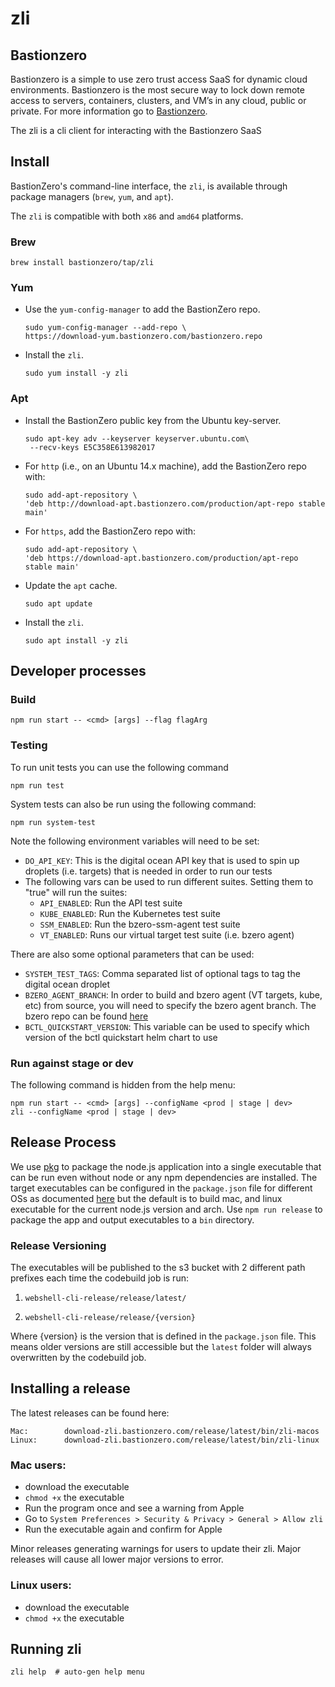 # zli

## Bastionzero

Bastionzero is a simple to use zero trust access SaaS for dynamic cloud environments. Bastionzero is the most secure way to lock down remote access to servers, containers, clusters, and VM’s in any cloud, public or private. For more information go to [Bastionzero](https://www.bastionzero.com).

The zli is a cli client for interacting with the Bastionzero SaaS

## Install

BastionZero's command-line interface, the `zli`, is available through package managers (`brew`, `yum`, and `apt`).

The `zli` is compatible with both `x86` and `amd64` platforms.
### Brew
```
brew install bastionzero/tap/zli
```

### Yum

*   Use the `yum-config-manager` to add the BastionZero repo.
    ```
    sudo yum-config-manager --add-repo \
    https://download-yum.bastionzero.com/bastionzero.repo
    ```
    
*   Install the `zli`.
    ```
    sudo yum install -y zli
    ```

### Apt
*   Install the BastionZero public key from the Ubuntu key-server.
    ```
    sudo apt-key adv --keyserver keyserver.ubuntu.com\
     --recv-keys E5C358E613982017
    ```

*   For `http` (i.e., on an Ubuntu 14.x machine), add the BastionZero repo with:
    ```
    sudo add-apt-repository \
    'deb http://download-apt.bastionzero.com/production/apt-repo stable main'
    ```

*   For `https`, add the BastionZero repo with:
    ```
    sudo add-apt-repository \
    'deb https://download-apt.bastionzero.com/production/apt-repo stable main'
    ```

*   Update the `apt` cache.
    ```
    sudo apt update
    ```

*   Install the `zli`.
    ```
    sudo apt install -y zli
    ```

## Developer processes

### Build

```
npm run start -- <cmd> [args] --flag flagArg
```

### Testing

To run unit tests you can use the following command
```
npm run test
```

System tests can also be run using the following command: 
```
npm run system-test
```

Note the following environment variables will need to be set: 
* `DO_API_KEY`: This is the digital ocean API key that is used to spin up droplets (i.e. targets) that is needed in order to run our tests
* The following vars can be used to run different suites. Setting them to "true" will run the suites: 
    * `API_ENABLED`: Run the API test suite
    * `KUBE_ENABLED`: Run the Kubernetes test suite
    * `SSM_ENABLED`: Run the bzero-ssm-agent test suite
    * `VT_ENABLED`: Runs our virtual target test suite (i.e. bzero agent)

There are also some optional parameters that can be used: 
* `SYSTEM_TEST_TAGS`: Comma separated list of optional tags to tag the digital ocean droplet
* `BZERO_AGENT_BRANCH`: In order to build and bzero agent (VT targets, kube, etc) from source, you will need to specify the bzero agent branch. The bzero repo can be found [here](https://github.com/bastionzero/bzero)
* `BCTL_QUICKSTART_VERSION`: This variable can be used to specify which version of the bctl quickstart helm chart to use

### Run against stage or dev

The following command is hidden from the help menu:

```
npm run start -- <cmd> [args] --configName <prod | stage | dev>
zli --configName <prod | stage | dev>
```

## Release Process

We use [pkg](https://github.com/vercel/pkg) to package the node.js application into a single executable that can be run even without node or any npm dependencies are installed. The target executables can be configured in the `package.json` file for different OSs as documented [here](https://github.com/vercel/pkg#targets) but the default is to build mac, and linux executable for the current node.js version and arch. Use `npm run release` to package the app and output executables to a `bin` directory.

### Release Versioning

The executables will be published to the s3 bucket with 2 different path prefixes each time the codebuild job is run:

1. `webshell-cli-release/release/latest/`

2. `webshell-cli-release/release/{version}`

Where {version} is the version that is defined in the `package.json` file. This means older versions are still accessible but the `latest` folder will always overwritten by the codebuild job.

## Installing a release

The latest releases can be found here:

```
Mac:        download-zli.bastionzero.com/release/latest/bin/zli-macos
Linux:      download-zli.bastionzero.com/release/latest/bin/zli-linux
```

### Mac users:

- download the executable
- `chmod +x` the executable
- Run the program once and see a warning from Apple
- Go to `System Preferences > Security & Privacy > General > Allow zli`
- Run the executable again and confirm for Apple

Minor releases generating warnings for users to update their zli. Major releases
will cause all lower major versions to error.

### Linux users:

- download the executable
- `chmod +x` the executable

## Running zli

```
zli help  # auto-gen help menu
```
